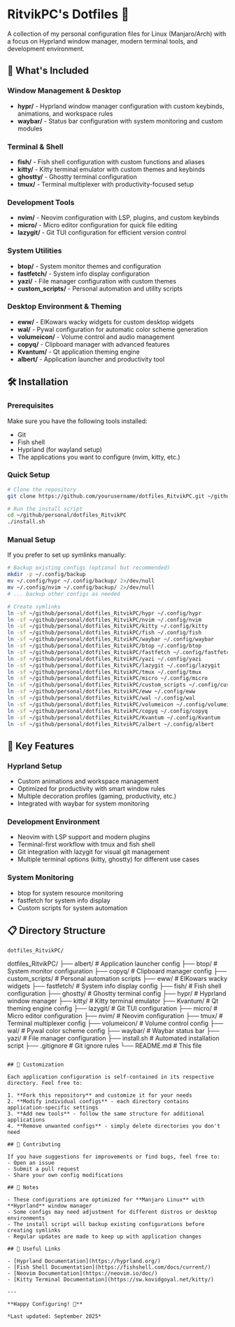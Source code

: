 # RitvikPC's Dotfiles 🚀

A collection of my personal configuration files for Linux (Manjaro/Arch) with a focus on Hyprland window manager, modern terminal tools, and development environment.

## 📁 What's Included

### Window Management & Desktop
- **hypr/** - Hyprland window manager configuration with custom keybinds, animations, and workspace rules
- **waybar/** - Status bar configuration with system monitoring and custom modules

### Terminal & Shell
- **fish/** - Fish shell configuration with custom functions and aliases
- **kitty/** - Kitty terminal emulator with custom themes and keybinds  
- **ghostty/** - Ghostty terminal configuration
- **tmux/** - Terminal multiplexer with productivity-focused setup

### Development Tools
- **nvim/** - Neovim configuration with LSP, plugins, and custom keybinds
- **micro/** - Micro editor configuration for quick file editing
- **lazygit/** - Git TUI configuration for efficient version control

### System Utilities
- **btop/** - System monitor themes and configuration
- **fastfetch/** - System info display configuration
- **yazi/** - File manager configuration with custom themes
- **custom_scripts/** - Personal automation and utility scripts

### Desktop Environment & Theming
- **eww/** - ElKowars wacky widgets for custom desktop widgets
- **wal/** - Pywal configuration for automatic color scheme generation
- **volumeicon/** - Volume control and audio management
- **copyq/** - Clipboard manager with advanced features
- **Kvantum/** - Qt application theming engine
- **albert/** - Application launcher and productivity tool

## 🛠️ Installation

### Prerequisites
Make sure you have the following tools installed:
- Git
- Fish shell
- Hyprland (for wayland setup)
- The applications you want to configure (nvim, kitty, etc.)

### Quick Setup
```bash
# Clone the repository
git clone https://github.com/yourusername/dotfiles_RitvikPC.git ~/github/personal/dotfiles_RitvikPC

# Run the install script
cd ~/github/personal/dotfiles_RitvikPC
./install.sh
```

### Manual Setup
If you prefer to set up symlinks manually:

```bash
# Backup existing configs (optional but recommended)
mkdir -p ~/.config/backup
mv ~/.config/hypr ~/.config/backup/ 2>/dev/null
mv ~/.config/nvim ~/.config/backup/ 2>/dev/null
# ... backup other configs as needed

# Create symlinks
ln -sf ~/github/personal/dotfiles_RitvikPC/hypr ~/.config/hypr
ln -sf ~/github/personal/dotfiles_RitvikPC/nvim ~/.config/nvim
ln -sf ~/github/personal/dotfiles_RitvikPC/kitty ~/.config/kitty
ln -sf ~/github/personal/dotfiles_RitvikPC/fish ~/.config/fish
ln -sf ~/github/personal/dotfiles_RitvikPC/waybar ~/.config/waybar
ln -sf ~/github/personal/dotfiles_RitvikPC/btop ~/.config/btop
ln -sf ~/github/personal/dotfiles_RitvikPC/fastfetch ~/.config/fastfetch
ln -sf ~/github/personal/dotfiles_RitvikPC/yazi ~/.config/yazi
ln -sf ~/github/personal/dotfiles_RitvikPC/lazygit ~/.config/lazygit
ln -sf ~/github/personal/dotfiles_RitvikPC/tmux ~/.config/tmux
ln -sf ~/github/personal/dotfiles_RitvikPC/micro ~/.config/micro
ln -sf ~/github/personal/dotfiles_RitvikPC/custom_scripts ~/.config/custom_scripts
ln -sf ~/github/personal/dotfiles_RitvikPC/eww ~/.config/eww
ln -sf ~/github/personal/dotfiles_RitvikPC/wal ~/.config/wal
ln -sf ~/github/personal/dotfiles_RitvikPC/volumeicon ~/.config/volumeicon
ln -sf ~/github/personal/dotfiles_RitvikPC/copyq ~/.config/copyq
ln -sf ~/github/personal/dotfiles_RitvikPC/Kvantum ~/.config/Kvantum
ln -sf ~/github/personal/dotfiles_RitvikPC/albert ~/.config/albert
```

## 🎨 Key Features

### Hyprland Setup
- Custom animations and workspace management
- Optimized for productivity with smart window rules
- Multiple decoration profiles (gaming, productivity, etc.)
- Integrated with waybar for system monitoring

### Development Environment
- Neovim with LSP support and modern plugins
- Terminal-first workflow with tmux and fish shell
- Git integration with lazygit for visual git management
- Multiple terminal options (kitty, ghostty) for different use cases

### System Monitoring
- btop for system resource monitoring
- fastfetch for system info display
- Custom scripts for system automation

## 📋 Directory Structure

```
dotfiles_RitvikPC/
```
dotfiles_RitvikPC/
├── albert/            # Application launcher config
├── btop/              # System monitor configuration
├── copyq/             # Clipboard manager config
├── custom_scripts/    # Personal automation scripts
├── eww/               # ElKowars wacky widgets
├── fastfetch/         # System info display config
├── fish/              # Fish shell configuration
├── ghostty/           # Ghostty terminal config
├── hypr/              # Hyprland window manager
├── kitty/             # Kitty terminal emulator
├── Kvantum/           # Qt theming engine config
├── lazygit/           # Git TUI configuration
├── micro/             # Micro editor configuration
├── nvim/              # Neovim configuration
├── tmux/              # Terminal multiplexer config
├── volumeicon/        # Volume control config
├── wal/               # Pywal color scheme config
├── waybar/            # Waybar status bar
├── yazi/              # File manager configuration
├── install.sh         # Automated installation script
├── .gitignore         # Git ignore rules
└── README.md          # This file
```

## 🔧 Customization

Each application configuration is self-contained in its respective directory. Feel free to:

1. **Fork this repository** and customize it for your needs
2. **Modify individual configs** - each directory contains application-specific settings
3. **Add new tools** - follow the same structure for additional applications
4. **Remove unwanted configs** - simply delete directories you don't need

## 🤝 Contributing

If you have suggestions for improvements or find bugs, feel free to:
- Open an issue
- Submit a pull request
- Share your own config modifications

## 📝 Notes

- These configurations are optimized for **Manjaro Linux** with **Hyprland** window manager
- Some configs may need adjustment for different distros or desktop environments
- The install script will backup existing configurations before creating symlinks
- Regular updates are made to keep up with application changes

## 🔗 Useful Links

- [Hyprland Documentation](https://hyprland.org/)
- [Fish Shell Documentation](https://fishshell.com/docs/current/)
- [Neovim Documentation](https://neovim.io/doc/)
- [Kitty Terminal Documentation](https://sw.kovidgoyal.net/kitty/)

---

**Happy Configuring! 🎉**

*Last updated: September 2025*